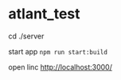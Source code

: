 # atlant_test

cd ./server

start app `npm run start:build`

open linc [http://localhost:3000/](http://localhost:3000/)
